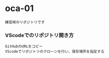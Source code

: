 # oca-01
    練習用のリポジトリです

### VScodeでのリポジトリ開き方
    GitHubのURLをコピー
    VScodeでリポジトリのクローンを行い、保存場所を指定する
